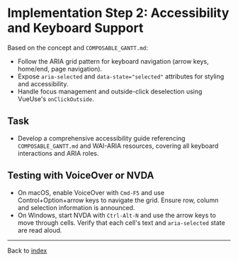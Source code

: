 # Implementation Step 2: Accessibility and Keyboard Support

Based on the concept and `COMPOSABLE_GANTT.md`:

- Follow the ARIA grid pattern for keyboard navigation (arrow keys, home/end, page navigation).
- Expose `aria-selected` and `data-state="selected"` attributes for styling and accessibility.
- Handle focus management and outside-click deselection using VueUse's `onClickOutside`.

## Task
- Develop a comprehensive accessibility guide referencing `COMPOSABLE_GANTT.md` and WAI-ARIA resources, covering all keyboard interactions and ARIA roles.

## Testing with VoiceOver or NVDA
- On macOS, enable VoiceOver with `Cmd-F5` and use Control+Option+arrow keys to navigate the grid. Ensure row, column and selection information is announced.
- On Windows, start NVDA with `Ctrl-Alt-N` and use the arrow keys to move through cells. Verify that each cell's text and `aria-selected` state are read aloud.

----

Back to [index](index.md)

